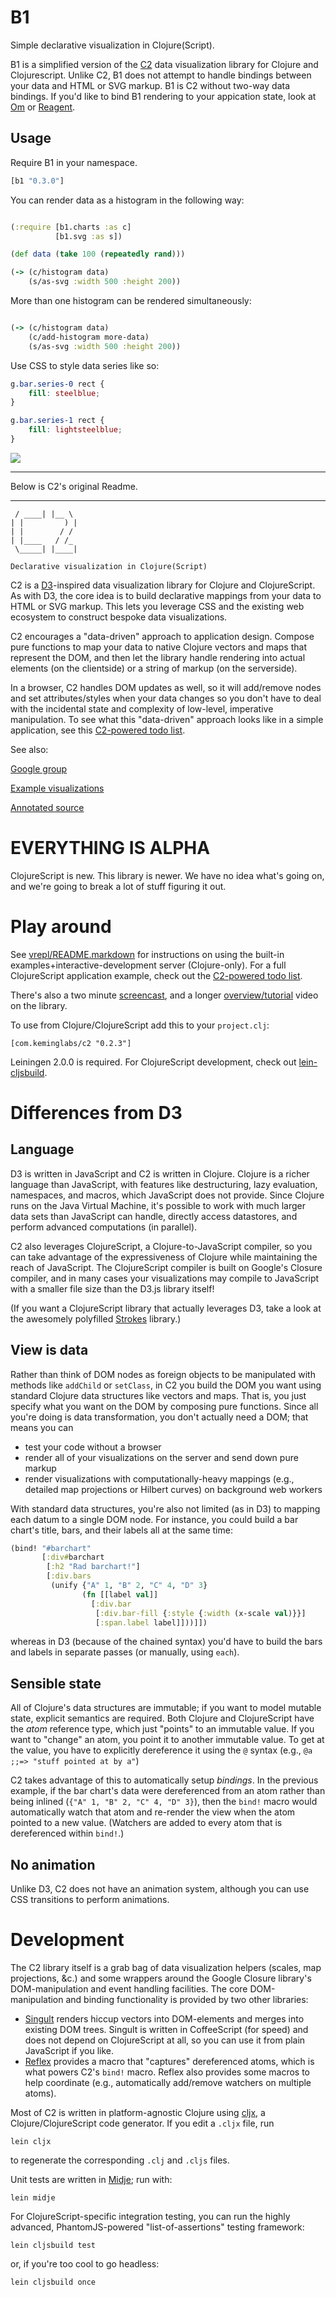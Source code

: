 # B1

Simple declarative visualization in Clojure(Script).

B1 is a simplified version of the [C2](https://github.com/lynaghk/c2) data visualization library for Clojure and Clojurescript. Unlike C2, B1 does not attempt to handle bindings between your data and HTML or SVG markup. B1 is C2 without two-way data bindings. If you'd like to bind B1 rendering to your appication state, look at [Om](https://github.com/omcljs/om) or [Reagent](https://github.com/reagent-project/reagent).

## Usage

Require B1 in your namespace.

```clj
[b1 "0.3.0"]
```

You can render data as a histogram in the following way:

```clj

(:require [b1.charts :as c]
          [b1.svg :as s])

(def data (take 100 (repeatedly rand)))

(-> (c/histogram data)
    (s/as-svg :width 500 :height 200))
```

More than one histogram can be rendered simultaneously:

```clj

(-> (c/histogram data)
    (c/add-histogram more-data)
    (s/as-svg :width 500 :height 200))
```

Use CSS to style data series like so:

```css
g.bar.series-0 rect {
    fill: steelblue;
}

g.bar.series-1 rect {
    fill: lightsteelblue;
}
```

![](https://github.com/henrygarner/b1/blob/master/doc/images/histogram.png)

---

Below is C2's original Readme.

_____   ___  
     / ____| |__ \ 
    | |         ) |
    | |        / / 
    | |____   / /_ 
     \_____| |____|

    Declarative visualization in Clojure(Script)


C2 is a [D3](http://mbostock.github.com/d3)-inspired data visualization library for Clojure and ClojureScript.
As with D3, the core idea is to build declarative mappings from your data to HTML or SVG markup.
This lets you leverage CSS and the existing web ecosystem to construct bespoke data visualizations.

C2 encourages a "data-driven" approach to application design.
Compose pure functions to map your data to native Clojure vectors and maps that represent the DOM, and then let the library handle rendering into actual elements (on the clientside) or a string of markup (on the serverside).

In a browser, C2 handles DOM updates as well, so it will add/remove nodes and set attributes/styles when your data changes so you don't have to deal with the incidental state and complexity of low-level, imperative manipulation.
To see what this "data-driven" approach looks like in a simple application, see this [C2-powered todo list](https://github.com/lynaghk/c2-demos/tree/master/todoMVC).

See also:

[Google group](https://groups.google.com/forum/?hl=en&fromgroups#!forum/c2-cljs)

[Example visualizations](http://keminglabs.com/c2/)

[Annotated source](http://keminglabs.com/c2/docs/)


EVERYTHING IS ALPHA
===================
ClojureScript is new.
This library is newer.
We have no idea what's going on, and we're going to break a lot of stuff figuring it out.


Play around
===========
See [vrepl/README.markdown](https://github.com/lynaghk/c2/blob/master/vrepl/README.markdown) for instructions on using the built-in examples+interactive-development server (Clojure-only).
For a full ClojureScript application example, check out the [C2-powered todo list](https://github.com/lynaghk/c2-demos/tree/master/todoMVC).

There's also a two minute [screencast](https://www.youtube.com/watch?v=Urg79FmQnYs), and a longer [overview/tutorial](http://www.youtube.com/watch?feature=player_detailpage&v=T83P3PVSy_8#t=510s) video on the library.

To use from Clojure/ClojureScript add this to your `project.clj`:

    [com.keminglabs/c2 "0.2.3"]

Leiningen 2.0.0 is required.
For ClojureScript development, check out [lein-cljsbuild](https://github.com/emezeske/lein-cljsbuild).


Differences from D3
===================

Language
--------
D3 is written in JavaScript and C2 is written in Clojure.
Clojure is a richer language than JavaScript, with features like destructuring, lazy evaluation, namespaces, and macros, which JavaScript does not provide.
Since Clojure runs on the Java Virtual Machine, it's possible to work with much larger data sets than JavaScript can handle, directly access datastores, and perform advanced computations (in parallel).

C2 also leverages ClojureScript, a Clojure-to-JavaScript compiler, so you can take advantage of the expressiveness of Clojure while maintaining the reach of JavaScript.
The ClojureScript compiler is built on Google's Closure compiler, and in many cases your visualizations may compile to JavaScript with a smaller file size than the D3.js library itself!

(If you want a ClojureScript library that actually leverages D3, take a look at the awesomely polyfilled [Strokes](https://github.com/dribnet/strokes) library.)

View is data
-------------
Rather than think of DOM nodes as foreign objects to be manipulated with methods like `addChild` or `setClass`, in C2 you build the DOM you want using standard Clojure data structures like vectors and maps.
That is, you just specify what you want on the DOM by composing pure functions.
Since all you're doing is data transformation, you don't actually need a DOM; that means you can

+ test your code without a browser
+ render all of your visualizations on the server and send down pure markup
+ render visualizations with computationally-heavy mappings (e.g., detailed map projections or Hilbert curves) on background web workers

With standard data structures, you're also not limited (as in D3) to mapping each datum to a single DOM node.
For instance, you could build a bar chart's title, bars, and their labels all at the same time:

```clojure
(bind! "#barchart"
       [:div#barchart
        [:h2 "Rad barchart!"]
        [:div.bars
         (unify {"A" 1, "B" 2, "C" 4, "D" 3}
                (fn [[label val]]
                  [:div.bar
                   [:div.bar-fill {:style {:width (x-scale val)}}]
                   [:span.label label]]))]])
```

whereas in D3 (because of the chained syntax) you'd have to build the bars and labels in separate passes (or manually, using `each`).

Sensible state
--------------
All of Clojure's data structures are immutable; if you want to model mutable state, explicit semantics are required.
Both Clojure and ClojureScript have the *atom* reference type, which just "points" to an immutable value.
If you want to "change" an atom, you point it to another immutable value.
To get at the value, you have to explicitly dereference it using the `@` syntax (e.g., `@a ;;=> "stuff pointed at by a"`)

C2 takes advantage of this to automatically setup *bindings*.
In the previous example, if the bar chart's data were dereferenced from an atom rather than being inlined (`{"A" 1, "B" 2, "C" 4, "D" 3}`), then the `bind!` macro would automatically watch that atom and re-render the view when the atom pointed to a new value.
(Watchers are added to every atom that is dereferenced within `bind!`.)

No animation
------------
Unlike D3, C2 does not have an animation system, although you can use CSS transitions to perform animations.


Development
===========
The C2 library itself is a grab bag of data visualization helpers (scales, map projections, &c.) and some wrappers around the Google Closure library's DOM-manipulation and event handling facilities.
The core DOM-manipulation and binding functionality is provided by two other libraries:

+ [Singult](https://github.com/lynaghk/singult) renders hiccup vectors into DOM-elements and merges into existing DOM trees.
  Singult is written in CoffeeScript (for speed) and does not depend on ClojureScript at all, so you can use it from plain JavaScript if you like.
+ [Reflex](https://github.com/lynaghk/reflex) provides a macro that "captures" dereferenced atoms, which is what powers C2's `bind!` macro.
  Reflex also provides some macros to help coordinate (e.g., automatically add/remove watchers on multiple atoms).


Most of C2 is written in platform-agnostic Clojure using [cljx](http://github.com/lynaghk/cljx), a Clojure/ClojureScript code generator.
If you edit a `.cljx` file, run

    lein cljx

to regenerate the corresponding `.clj` and `.cljs` files.

Unit tests are written in [Midje](https://github.com/marick/Midje); run with:

    lein midje

For ClojureScript-specific integration testing, you can run the highly advanced, PhantomJS-powered "list-of-assertions" testing framework:

    lein cljsbuild test

or, if you're too cool to go headless:

    lein cljsbuild once
